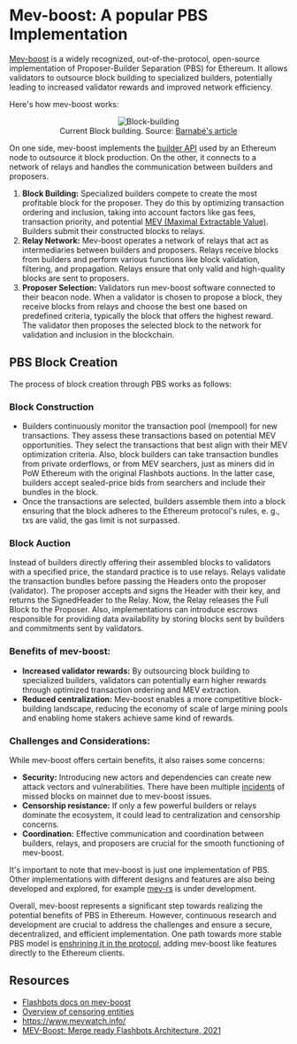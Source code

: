 # Mev-boost: A popular PBS Implementation

[Mev-boost](https://github.com/flashbots/mev-boost) is a widely recognized, out-of-the-protocol, open-source implementation of Proposer-Builder Separation (PBS) for Ethereum. It allows validators to outsource block building to specialized builders, potentially leading to increased validator rewards and improved network efficiency.

Here's how mev-boost works:

<figure style="text-align: center;">
  <img src="images/pbs/block-building.png" alt="Block-building">
  <figcaption style="text-align: center;">Current Block building. Source: <a href="https://barnabe.substack.com/p/pbs">Barnabé's article</a></figcaption>
</figure>

On one side, mev-boost implements the [builder API](https://github.com/ethereum/builder-specs) used by an Ethereum node to outsource it block production. On the other, it connects to a network of relays and handles the communication between builders and proposers.

1. **Block Building:**
   Specialized builders compete to create the most profitable block for the proposer. They do this by optimizing transaction ordering and inclusion, taking into account factors like gas fees, transaction priority, and potential [MEV (Maximal Extractable Value)](/wiki/research/PBS/mev.md).
   Builders submit their constructed blocks to relays.
2. **Relay Network:**
   Mev-boost operates a network of relays that act as intermediaries between builders and proposers.
   Relays receive blocks from builders and perform various functions like block validation, filtering, and propagation.
   Relays ensure that only valid and high-quality blocks are sent to proposers.
3. **Proposer Selection:**
   Validators run mev-boost software connected to their beacon node. When a validator is chosen to propose a block, they receive blocks from relays and choose the best one based on predefined criteria, typically the block that offers the highest reward.
   The validator then proposes the selected block to the network for validation and inclusion in the blockchain.

## PBS Block Creation

The process of block creation through PBS works as follows:

### Block Construction

- Builders continuously monitor the transaction pool (mempool) for new transactions. They assess these transactions based on potential MEV opportunities. They select the transactions that best align with their MEV optimization criteria. Also, block builders can take transaction bundles from private orderflows, or from MEV searchers, just as miners did in PoW Ethereum with the original Flashbots auctions. In the latter case, builders accept sealed-price bids from searchers and include their bundles in the block.
- Once the transactions are selected, builders assemble them into a block ensuring that the block adheres to the Ethereum protocol's rules, e. g., txs are valid, the gas limit is not surpassed.

### Block Auction

Instead of builders directly offering their assembled blocks to validators with a specified price, the standard practice is to use relays. Relays validate the transaction bundles before passing the Headers onto the proposer (validator). The proposer accepts and signs the Header with their key, and returns the SignedHeader to the Relay. Now, the Relay releases the Full Block to the Proposer. Also, implementations can introduce escrows responsible for providing data availability by storing blocks sent by builders and commitments sent by validators. 

### Benefits of mev-boost:

- **Increased validator rewards:** By outsourcing block building to specialized builders, validators can potentially earn higher rewards through optimized transaction ordering and MEV extraction.
- **Reduced centralization:** Mev-boost enables a more competitive block-building landscape, reducing the economy of scale of large mining pools and enabling home stakers achieve same kind of rewards.

### Challenges and Considerations:

While mev-boost offers certain benefits, it also raises some concerns:

- **Security:** Introducing new actors and dependencies can create new attack vectors and vulnerabilities. There have been multiple [incidents](https://collective.flashbots.net/t/post-mortem-april-3rd-2023-mev-boost-relay-incident-and-related-timing-issue/1540) of missed blocks on mainnet due to mev-boost issues. 
- **Censorship resistance:** If only a few powerful builders or relays dominate the ecosystem, it could lead to centralization and censorship concerns.
- **Coordination:** Effective communication and coordination between builders, relays, and proposers are crucial for the smooth functioning of mev-boost.

It's important to note that mev-boost is just one implementation of PBS. Other implementations with different designs and features are also being developed and explored, for example [mev-rs](https://github.com/ralexstokes/mev-rs) is under development.

Overall, mev-boost represents a significant step towards realizing the potential benefits of PBS in Ethereum. However, continuous research and development are crucial to address the challenges and ensure a secure, decentralized, and efficient implementation. One path towards more stable PBS model is [enshrining it in the protocol](/wiki/research/PBS/ePBS.md), adding mev-boost like features directly to the Ethereum clients.  

## Resources

- [Flashbots docs on mev-boost](https://boost.flashbots.net/)
- [Overview of censoring entities](https://censorship.pics/) 
- https://www.mevwatch.info/
- [MEV-Boost: Merge ready Flashbots Architecture, 2021](https://ethresear.ch/t/mev-boost-merge-ready-flashbots-architecture/11177)
